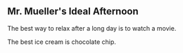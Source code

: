 ## Mr. Mueller's Ideal Afternoon

The best way to relax after a long day is to watch a movie.

The best ice cream is chocolate chip.